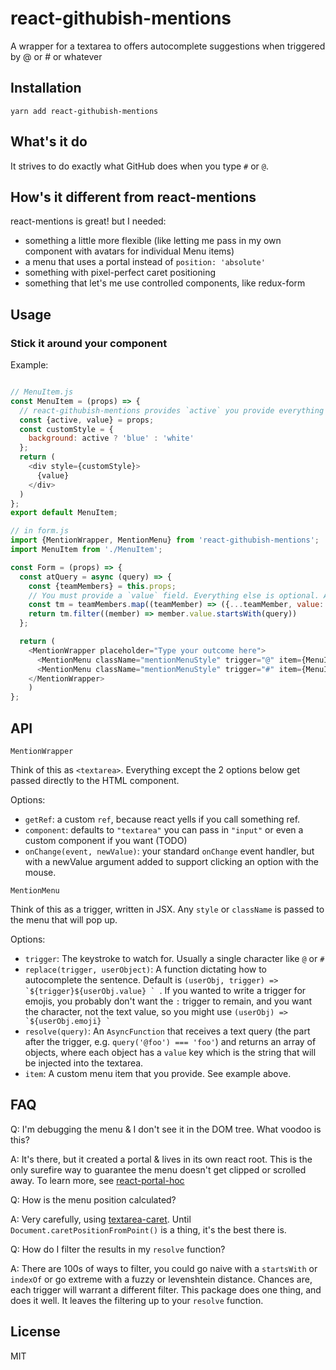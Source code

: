 # react-githubish-mentions
A wrapper for a textarea to offers autocomplete suggestions when triggered by @ or # or whatever

## Installation
`yarn add react-githubish-mentions`

## What's it do
It strives to do exactly what GitHub does when you type `#` or `@`.

## How's it different from react-mentions
react-mentions is great!
but I needed:
- something a little more flexible (like letting me pass in my own component with
  avatars for individual Menu items)
- a menu that uses a portal instead of `position: 'absolute'`
- something with pixel-perfect caret positioning
- something that let's me use controlled components, like redux-form

## Usage

### Stick it around your component

Example:

```js

// MenuItem.js
const MenuItem = (props) => {
  // react-githubish-mentions provides `active` you provide everything else
  const {active, value} = props;
  const customStyle = {
    background: active ? 'blue' : 'white'
  };
  return (
    <div style={customStyle}>
      {value}
    </div>
  )
};
export default MenuItem;

// in form.js
import {MentionWrapper, MentionMenu} from 'react-githubish-mentions';
import MenuItem from './MenuItem';

const Form = (props) => {
  const atQuery = async (query) => {
    const {teamMembers} = this.props;
    // You must provide a `value` field. Everything else is optional. All this data will be passed to your custom MenuItem
    const tm = teamMembers.map((teamMember) => ({...teamMember, value: teamMember.name}));
    return tm.filter((member) => member.value.startsWith(query))
  };

  return (
    <MentionWrapper placeholder="Type your outcome here">
      <MentionMenu className="mentionMenuStyle" trigger="@" item={MenuItem} resolve={atQuery}/>
      <MentionMenu className="mentionMenuStyle" trigger="#" item={MenuItem} resolve={hashQuery}/>
    </MentionWrapper>
    )
};
```

## API

```
MentionWrapper
```

Think of this as `<textarea>`. Everything except the 2 options below get passed directly to the HTML component.

Options:
- `getRef`: a custom `ref`, because react yells if you call something ref.
- `component`: defaults to `"textarea"` you can pass in `"input"` or even a custom component if you want (TODO)
- `onChange(event, newValue)`: your standard `onChange` event handler, but with a newValue argument added
to support clicking an option with the mouse.

```
MentionMenu
```
Think of this as a trigger, written in JSX. Any `style` or `className` is passed to the menu that will pop up.

Options:
- `trigger`: The keystroke to watch for. Usually a single character like `@` or `#`
- `replace(trigger, userObject)`: A function dictating how to autocomplete the sentence.
Default is ``(userObj, trigger) => `${trigger}${userObj.value} ` ``.
If you wanted to write a trigger for emojis, you probably don't want the `:` trigger to remain,
and you want the character, not the text value, so you might use ``(userObj) => `${userObj.emoji} ` ``
- `resolve(query)`: An `AsyncFunction` that receives a text query (the part after the trigger, e.g. `query('@foo') === 'foo'`)
and returns an array of objects, where each object has a `value` key which is the string that will be injected into the textarea.
- `item`: A custom menu item that you provide. See example above.


## FAQ

Q: I'm debugging the menu & I don't see it in the DOM tree. What voodoo is this?

A: It's there, but it created a portal & lives in its own react root.
This is the only surefire way to guarantee the menu doesn't get clipped or scrolled away.
To learn more, see [react-portal-hoc](https://github.com/mattkrick/react-portal-hoc)

Q: How is the menu position calculated?

A: Very carefully, using [textarea-caret](https://github.com/component/textarea-caret-position).
Until `Document.caretPositionFromPoint()` is a thing, it's the best there is.

Q: How do I filter the results in my `resolve` function?

A: There are 100s of ways to filter,
you could go naive with a `startsWith` or `indexOf` or go extreme with a
fuzzy or levenshtein distance. Chances are, each trigger will warrant a different filter.
This package does one thing, and does it well. It leaves the filtering up to
your `resolve` function.

## License

MIT
